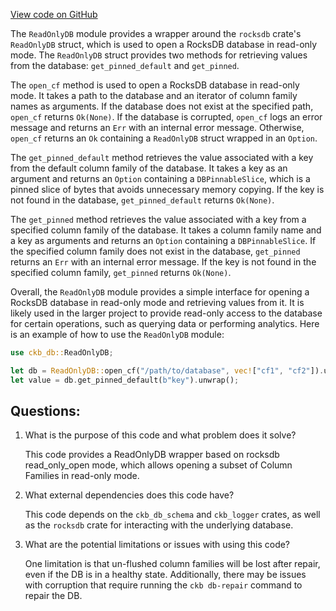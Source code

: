 [View code on GitHub](https://github.com/nervosnetwork/ckb/blob/develop/db/src/read_only_db.rs)

The `ReadOnlyDB` module provides a wrapper around the `rocksdb` crate's `ReadOnlyDB` struct, which is used to open a RocksDB database in read-only mode. The `ReadOnlyDB` struct provides two methods for retrieving values from the database: `get_pinned_default` and `get_pinned`.

The `open_cf` method is used to open a RocksDB database in read-only mode. It takes a path to the database and an iterator of column family names as arguments. If the database does not exist at the specified path, `open_cf` returns `Ok(None)`. If the database is corrupted, `open_cf` logs an error message and returns an `Err` with an internal error message. Otherwise, `open_cf` returns an `Ok` containing a `ReadOnlyDB` struct wrapped in an `Option`.

The `get_pinned_default` method retrieves the value associated with a key from the default column family of the database. It takes a key as an argument and returns an `Option` containing a `DBPinnableSlice`, which is a pinned slice of bytes that avoids unnecessary memory copying. If the key is not found in the database, `get_pinned_default` returns `Ok(None)`.

The `get_pinned` method retrieves the value associated with a key from a specified column family of the database. It takes a column family name and a key as arguments and returns an `Option` containing a `DBPinnableSlice`. If the specified column family does not exist in the database, `get_pinned` returns an `Err` with an internal error message. If the key is not found in the specified column family, `get_pinned` returns `Ok(None)`.

Overall, the `ReadOnlyDB` module provides a simple interface for opening a RocksDB database in read-only mode and retrieving values from it. It is likely used in the larger project to provide read-only access to the database for certain operations, such as querying data or performing analytics. Here is an example of how to use the `ReadOnlyDB` module:

```rust
use ckb_db::ReadOnlyDB;

let db = ReadOnlyDB::open_cf("/path/to/database", vec!["cf1", "cf2"]).unwrap().unwrap();
let value = db.get_pinned_default(b"key").unwrap();
```
## Questions:
 1. What is the purpose of this code and what problem does it solve?

    This code provides a ReadOnlyDB wrapper based on rocksdb read_only_open mode, which allows opening a subset of Column Families in read-only mode.

2. What external dependencies does this code have?

    This code depends on the `ckb_db_schema` and `ckb_logger` crates, as well as the `rocksdb` crate for interacting with the underlying database.

3. What are the potential limitations or issues with using this code?

    One limitation is that un-flushed column families will be lost after repair, even if the DB is in a healthy state. Additionally, there may be issues with corruption that require running the `ckb db-repair` command to repair the DB.
